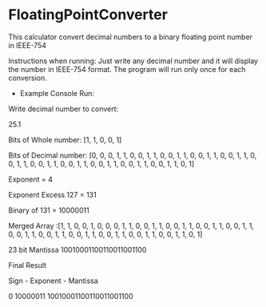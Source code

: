 # FloatingPointConverter
This calculator convert decimal numbers to a binary floating point number in IEEE-754

Instructions when running:
Just write any decimal number and it will display the number in IEEE-754 format.
The program will run only once for each conversion.

- Example Console Run:

Write decimal number to convert: 

25.1

Bits of Whole number: [1, 1, 0, 0, 1]

Bits of Decimal number: [0, 0, 0, 1, 1, 0, 0, 1, 1, 0, 0, 1, 1, 0, 0, 1, 1, 0, 0, 1, 1, 0, 0, 1, 1, 0, 0, 1, 1, 0, 0, 1, 1, 0, 0, 1, 1, 0, 0, 1, 1, 0, 0, 1, 1, 0, 1]

Exponent = 4

Exponent Excess 127 = 131

Binary of 131 = 10000011

Merged Array :[1, 1, 0, 0, 1, 0, 0, 0, 1, 1, 0, 0, 1, 1, 0, 0, 1, 1, 0, 0, 1, 1, 0, 0, 1, 1, 0, 0, 1, 1, 0, 0, 1, 1, 0, 0, 1, 1, 0, 0, 1, 1, 0, 0, 1, 1, 0, 0, 1, 1, 0, 1]

23 bit Mantissa
10010001100110011001100


Final Result

Sign - Exponent - Mantissa

0 10000011 10010001100110011001100
